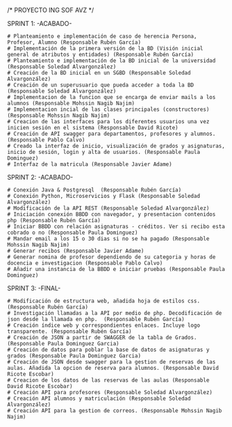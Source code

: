 /*	PROYECTO ING SOF AVZ	*/

SPRINT 1:	-ACABADO- 

	# Planteamiento e implementación de caso de herencia Persona, Profesor, Alumno (Responsable Rubén García) 
	# Implementación de la primera versión de la BD (Visión inicial general de atributos y entidades) (Responsable Rubén García) 
	# Planteamiento e implementación de la BD inicial de la universidad (Responsable Soledad Alvargonzález) 
	# Creación de la BD inicial en un SGBD (Responsable Soledad Alvargonzález) 
	# Creación de un superusuario que pueda acceder a toda la BD (Responsable Soledad Alvargonzález) 
	# Implementacion de la funcion que se encarga de enviar mails a los alumnos (Responsable Mohssin Nagib Najim) 
	# Implementacion incial de las clases principales (constructores) (Responsable Mohssin Nagib Najim) 
	# Creacion de las interfaces para los diferentes usuarios una vez inicien sesión en el sistema (Responsable David Ricote) 
	# Creación de API swagger para departamentos, profesores y alumnos. (Responsable Pablo Calvo)
	# Creado la interfaz de inicio, visualización de grados y asignaturas, inicio de sesión, login y alta de usuarios. (Responsable Paula Dominguez)
	# Interfaz de la matricula (Responsable Javier Adame)

SPRINT 2:	-ACABADO- 

	# Conexión Java & Postgresql  (Responsable Rubén García) 
	# Conexión Python, Microservicios y Flask (Responsable Soledad Alvargonzález) 
	# Modificación de la API REST (Responsable Soledad Alvargonzález) 
	# Iniciación conexión BBDD con navegador, y presentacion contenidos php (Responsable Rubén García) 
	# Iniciar BBDD con relación asignaturas - créditos. Ver si recibo esta cobrado o no (Responsable Paula Dominguez) 
	# Mandar email a los 15 o 30 dias si no se ha pagado (Responsable Mohssin Nagib Najim) 
	# Generar recibos (Responsable Javier Adame)
	# Generar nomina de profesor dependiendo de su categoria y horas de docencia e investigacion (Responsable Pablo Calvo)
	# Añadir una instancia de la BBDD e iniciar pruebas (Responsable Paula Dominguez)
	
	
SPRINT 3:	-FINAL- 

	# Modificación de estructura web, añadida hoja de estilos css.  (Responsable Rubén García) 
	# Investigación llamadas a la API por medio de php. Decodificación de json desde la llamada en php.  (Responsable Rubén García) 
	# Creación índice web y correspondientes enlaces. Incluye logo transparente. (Responsable Rubén García) 
	# Creación de JSON a partir de SWAGGER de la tabla de Grados. (Responsable Paula Dominguez Garcia)
	# Creación de datos para poblar la base de datos de asignaturas y grados (Responsable Paula Dominguez Garcia) 
	# Creación de JSON desde swagger para la gestion de reservas de las aulas. Añadida la opcion de reserva para alumnos. (Responsable David Ricote Escobar) 
	# Creacion de los datos de las reservas de las aulas (Responsable David Ricote Escobar) 
	# Creación API para profesores (Responsable Soledad Alvargonzález)
	# Creación API alumnos y matriculación (Responsable Soledad Alvargonzález)
	# Creación API para la gestion de correos. (Responsable Mohssin Nagib Najim)

